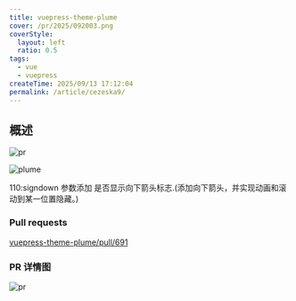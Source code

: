 ```yaml
---
title: vuepress-theme-plume
cover: /pr/2025/092003.png
coverStyle:
  layout: left
  ratio: 0.5
tags:
  - vue
  - vuepress
createTime: 2025/09/13 17:12:04
permalink: /article/cezeska9/
---
```


## 概述

![pr](/pr/2025/092002.png)

![plume](/vuepress/signdown.gif)

110:signdown 参数添加 是否显示向下箭头标志.(添加向下箭头，并实现动画和滚动到某一位置隐藏。)

### Pull requests

[vuepress-theme-plume/pull/691](https://github.com/pengzhanbo/vuepress-theme-plume/pull/691)

### PR 详情图

![pr](/pr/2025/092001.png)
<!-- <GithubView :src="window.location.origin + '/reborn-net/UniDevTools/pull/8'" /> -->

<CustomComponent />
